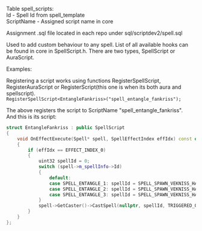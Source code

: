 Table spell_scripts:  
Id - Spell Id from spell_template  
ScriptName - Assigned script name in core  

Assignment .sql file located in each repo under sql/scriptdev2/spell.sql  

Used to add custom behaviour to any spell. List of all available hooks can be found in core in SpellScript.h. There are two types, SpellScript or AuraScript.

Examples:

Registering a script works using functions RegisterSpellScript, RegisterAuraScript or RegisterScript(this one is when its both aura and spellscript).  
`
RegisterSpellScript<EntangleFankriss>("spell_entangle_fankriss");
`

The above registers the script to ScriptName "spell_entangle_fankriss".  
And this is its script:  
```cpp
struct EntangleFankriss : public SpellScript
{
    void OnEffectExecute(Spell* spell, SpellEffectIndex effIdx) const override
    {
        if (effIdx == EFFECT_INDEX_0)
        {
            uint32 spellId = 0;
            switch (spell->m_spellInfo->Id)
            {
                default:
                case SPELL_ENTANGLE_1: spellId = SPELL_SPAWN_VEKNISS_HATCHLING_1; break;
                case SPELL_ENTANGLE_2: spellId = SPELL_SPAWN_VEKNISS_HATCHLING_2; break;
                case SPELL_ENTANGLE_3: spellId = SPELL_SPAWN_VEKNISS_HATCHLING_3; break;
            }
            spell->GetCaster()->CastSpell(nullptr, spellId, TRIGGERED_OLD_TRIGGERED);
        }
    }
};
```
